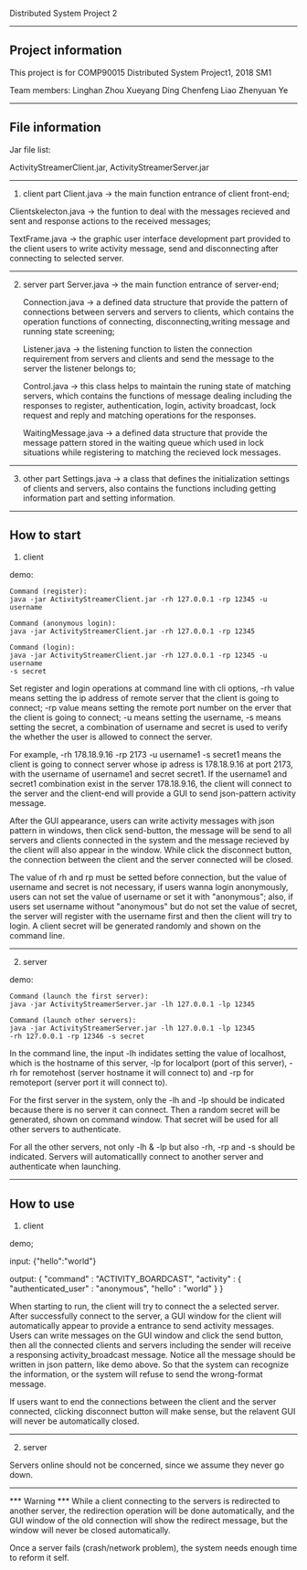 Distributed System Project 2

------------------------------------------------------------------------------
Project information
------------------------------------------------------------------------------

This project is for COMP90015 Distributed System Project1, 2018 SM1

Team members:
Linghan Zhou
Xueyang Ding
Chenfeng Liao
Zhenyuan Ye

------------------------------------------------------------------------------
File information
------------------------------------------------------------------------------

Jar file list:

ActivityStreamerClient.jar, ActivityStreamerServer.jar

------------------------------------------------------------------------------

1. client part
  Client.java -> the main function entrance of client front-end;
  
  Clientskelecton.java -> the funtion to deal with the messages recieved 
                          and sent and response actions to the received 
                          messages;
						  
  TextFrame.java -> the graphic user interface development part provided to 
                    the client users to write activity message, send and 
                    disconnecting after connecting to selected server.

------------------------------------------------------------------------------

2. server part
   Server.java -> the main function entrance of server-end;
   
   Connection.java -> a defined data structure that provide the pattern of 
                      connections between servers and servers to clients, 
                      which contains the operation functions of connecting, 
                      disconnecting,writing message and running 
					  state screening;
					  
   Listener.java -> the listening function to listen the connection 
                    requirement from servers and clients and send the message
                    to the server the listener belongs to;
					
   Control.java -> this class helps to maintain the runing state of matching
                   servers, which contains the functions of message dealing 
                   including the responses to register, authentication, login,
                   activity broadcast, lock request and reply and matching 
				   operations for the responses.

   WaitingMessage.java -> a defined data structure that provide the message 
                          pattern stored in the waiting queue which used in 
                          lock situations while registering to matching the
						  recieved lock messages.

------------------------------------------------------------------------------

3.	other part
   Settings.java -> a class that defines the initialization settings of	
                    clients and servers, also contains the functions including
                    getting information part and setting information.

------------------------------------------------------------------------------
How to start
------------------------------------------------------------------------------

1. client

demo:

    Command (register):
    java -jar ActivityStreamerClient.jar -rh 127.0.0.1 -rp 12345 -u username

    Command (anonymous login):
    java -jar ActivityStreamerClient.jar -rh 127.0.0.1 -rp 12345

    Command (login):
    java -jar ActivityStreamerClient.jar -rh 127.0.0.1 -rp 12345 -u username
    -s secret

Set register and login operations at command line with cli options, -rh value 
means setting the ip address of remote server that the client is going to 
connect; -rp value means setting the remote port number on the erver that the
client is going to connect; -u means setting the username, -s means setting 
the secret, a combination of username and secret is used to verify the whether
the user is allowed to connect the server.

For example, -rh 178.18.9.16 -rp 2173 -u username1 -s secret1 means the client
is going to connect server whose ip adress is 178.18.9.16 at port 2173, with 
the username of username1 and secret secret1. If the username1 and secret1 
combination exist in the server 178.18.9.16, the client will connect to the 
server and the client-end will provide a GUI to send json-pattern activity
message.

After the GUI appearance, users can write activity messages with json pattern
in windows, then click send-button, the message will be send to all servers
and clients connected in the system and the message recieved by the client 
will also appear in the window. While click the disconnect button, the 
connection between the client and the server connected will be closed.

The value of rh and rp must be setted before connection, but the value of 
username and secret is not necessary, if users wanna login anonymously, users
can not set the value of username or set it with "anonymous"; also, if users
set username without "anonymous" but do not set the value of secret, the 
server will register with the username first and then the client will try to 
login. A client secret will be generated randomly and shown on the command
line.

------------------------------------------------------------------------------

2. server

demo:

    Command (launch the first server):
    java -jar ActivityStreamerServer.jar -lh 127.0.0.1 -lp 12345

    Command (launch other servers):
    java -jar ActivityStreamerServer.jar -lh 127.0.0.1 -lp 12345 
    -rh 127.0.0.1 -rp 12346 -s secret

In the command line, the input -lh indidates setting the value of localhost,
which is the hostname of this server, -lp for localport (port of this server),
-rh for remotehost (server hostname it will connect to) and -rp for remoteport
(server port it will connect to).

For the first server in the system, only the -lh and -lp should be indicated
because there is no server it can connect. Then a random secret will be
generated, shown on command window. That secret will be used for all other
servers to authenticate.

For all the other servers, not only -lh & -lp but also -rh, -rp and -s should
be indicated. Servers will automaticallly connect to another server and
authenticate when launching.

------------------------------------------------------------------------------
How to use
------------------------------------------------------------------------------

1. client

demo;

input:
    {"hello":"world"}

output:
    {
    "command" : "ACTIVITY_BOARDCAST",
    "activity" : {
                  "authenticated_user" : "anonymous",
                  "hello" : "world"
                 }
    }

When starting to run, the client will try to connect the a selected server. 
After successfully connect to the server, a GUI window for the client will
automatically appear to provide a entrance to send activity messages. Users
can write messages on the GUI window and click the send button, then all the 
connected clients and servers including the sender will receive a responsing
activity_broadcast message. Notice all the message should be written in json
pattern, like demo above. So that the system can recognize the information, 
or the system will refuse to send the wrong-format message. 

If users want to end the connections between the client and the server 
connected, clicking disconnect button will make sense, but the  relavent GUI 
will never be automatically closed. 

------------------------------------------------------------------------------

2. server

Servers online should not be concerned, since we assume they never go down.

------------------------------------------------------------------------------

*** Warning ***
While a client connecting to the servers is redirected to another server, 
the redirection operation will be done automatically, and the GUI window of
the old connection will show the redirect message, but the window will never
be closed automatically.

Once a server fails (crash/network problem), the system needs enough time to
reform it self.
